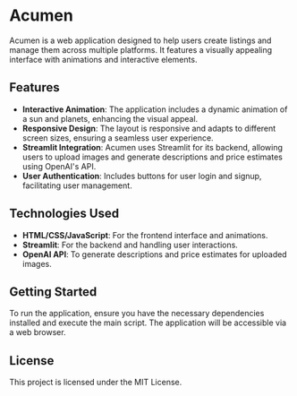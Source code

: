 # Acumen

Acumen is a web application designed to help users create listings and manage them across multiple platforms. It features a visually appealing interface with animations and interactive elements.

## Features

- **Interactive Animation**: The application includes a dynamic animation of a sun and planets, enhancing the visual appeal.
- **Responsive Design**: The layout is responsive and adapts to different screen sizes, ensuring a seamless user experience.
- **Streamlit Integration**: Acumen uses Streamlit for its backend, allowing users to upload images and generate descriptions and price estimates using OpenAI's API.
- **User Authentication**: Includes buttons for user login and signup, facilitating user management.

## Technologies Used

- **HTML/CSS/JavaScript**: For the frontend interface and animations.
- **Streamlit**: For the backend and handling user interactions.
- **OpenAI API**: To generate descriptions and price estimates for uploaded images.

## Getting Started

To run the application, ensure you have the necessary dependencies installed and execute the main script. The application will be accessible via a web browser.

## License

This project is licensed under the MIT License.
